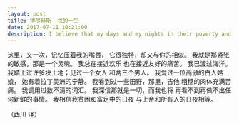 ```yaml
---
layout: post
title: 博尔赫斯--我的一生
date: 2017-07-11 10:21:00
description: I believe that my days and my nights in their poverty and their riches are the equal of God's of all men's.
---
```


这里，又一次，记忆压着我的嘴唇， 
它很独特，却又与你的相似。 
我就是那紧张的敏感，那是一个灵魂。 
我总在接近欢乐 
也在接近友好的痛苦。 
我已渡过海洋。 
我踏上过许多块土地；见过一个女人 
和两三个男人。 
我爱过一位高傲的白人姑娘， 
她有着拉丁美洲的宁静。 
我看到过一些田野，那里，吉他 
粗糙的肉体充满苦痛。 
我调用过数不清的词汇。 
我深信那就是一切，而我也将 
再看不到再做不出任何新鲜的事情。 
我相信我贫困和富足中的日夜 
与上帝和所有人的日夜相等。 

（西川 译） 